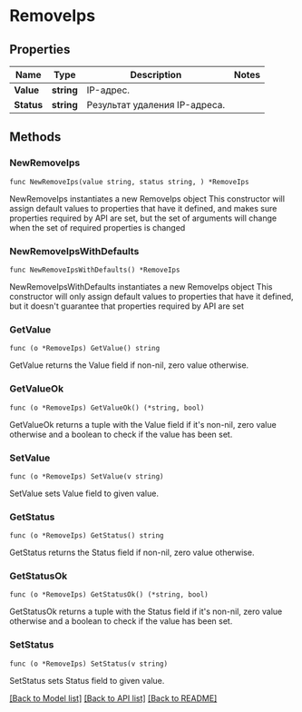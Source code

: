 # RemoveIps

## Properties

Name | Type | Description | Notes
------------ | ------------- | ------------- | -------------
**Value** | **string** | IP-адрес. | 
**Status** | **string** | Результат удаления IP-адреса. | 

## Methods

### NewRemoveIps

`func NewRemoveIps(value string, status string, ) *RemoveIps`

NewRemoveIps instantiates a new RemoveIps object
This constructor will assign default values to properties that have it defined,
and makes sure properties required by API are set, but the set of arguments
will change when the set of required properties is changed

### NewRemoveIpsWithDefaults

`func NewRemoveIpsWithDefaults() *RemoveIps`

NewRemoveIpsWithDefaults instantiates a new RemoveIps object
This constructor will only assign default values to properties that have it defined,
but it doesn't guarantee that properties required by API are set

### GetValue

`func (o *RemoveIps) GetValue() string`

GetValue returns the Value field if non-nil, zero value otherwise.

### GetValueOk

`func (o *RemoveIps) GetValueOk() (*string, bool)`

GetValueOk returns a tuple with the Value field if it's non-nil, zero value otherwise
and a boolean to check if the value has been set.

### SetValue

`func (o *RemoveIps) SetValue(v string)`

SetValue sets Value field to given value.


### GetStatus

`func (o *RemoveIps) GetStatus() string`

GetStatus returns the Status field if non-nil, zero value otherwise.

### GetStatusOk

`func (o *RemoveIps) GetStatusOk() (*string, bool)`

GetStatusOk returns a tuple with the Status field if it's non-nil, zero value otherwise
and a boolean to check if the value has been set.

### SetStatus

`func (o *RemoveIps) SetStatus(v string)`

SetStatus sets Status field to given value.



[[Back to Model list]](../README.md#documentation-for-models) [[Back to API list]](../README.md#documentation-for-api-endpoints) [[Back to README]](../README.md)


